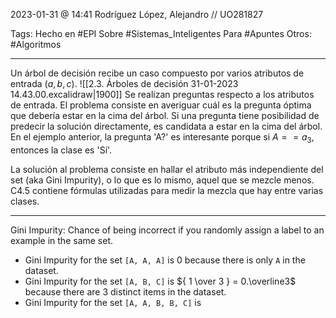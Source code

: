 2023-01-31 @ 14:41
Rodríguez López, Alejandro // UO281827

Tags: 
	Hecho en #EPI
	Sobre #Sistemas_Inteligentes 
	Para #Apuntes
	Otros: #Algoritmos
<hr>

Un árbol de decisión recibe un caso compuesto por varios atributos de entrada $(a, b, c)$.
![[2.3. Árboles de decisión 31-01-2023 14.43.00.excalidraw|1900]]
Se realizan preguntas respecto a los atributos de entrada. El problema consiste en averiguar cuál es la pregunta óptima que debería estar en la cima del árbol. Si una pregunta tiene posibilidad de predecir la solución directamente, es candidata a estar en la cima del árbol.
En el ejemplo anterior, la pregunta 'A?' es interesante porque si $A==a_3$, entonces la clase es 'Sí'.

La solución al problema consiste en hallar el atributo más independiente del set (aka Gini Impurity), o lo que es lo mismo, aquel que se mezcle menos. C4.5 contiene fórmulas utilizadas para medir la mezcla que hay entre varias clases.

---

Gini Impurity: Chance of being incorrect if you randomly assign a label to an example in the same set.
- Gini Impurity for the set `[A, A, A]` is 0 because there is only `A` in the dataset.
- Gini Impurity for the set `[A, B, C]` is ${ 1 \over 3 } = 0.\overline3$ because there are 3 distinct items in the dataset.
- Gini Impurity for the set `[A, A, B, B, C]` is